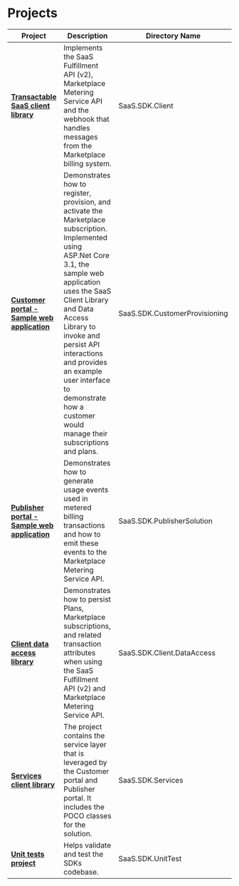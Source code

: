 # Projects

| Project | Description | Directory Name |
| --- | --- | --- |
| **[Transactable SaaS client library](./src/SaaS.SDK.Client)** | Implements the SaaS Fulfillment API (v2), Marketplace Metering Service API and the webhook that handles messages from the Marketplace billing system. |SaaS.SDK.Client|
| **[Customer portal - Sample web application](./src/SaaS.SDK.CustomerProvisioning)** | Demonstrates how to register, provision, and activate the Marketplace subscription. Implemented using ASP.Net Core 3.1, the sample web application uses the SaaS Client Library and Data Access Library to invoke and persist API interactions and provides an example user interface to demonstrate how a customer would manage their subscriptions and plans. |SaaS.SDK.CustomerProvisioning|
| **[Publisher portal - Sample web application](./src/SaaS.SDK.PublisherSolution)** | Demonstrates how to generate usage events used in metered billing transactions and how to emit these events to the Marketplace Metering Service API. |SaaS.SDK.PublisherSolution|
| **[Client data access library](./src/SaaS.SDK.Client.DataAccess)** | Demonstrates how to persist Plans, Marketplace subscriptions, and related transaction attributes when using the SaaS Fulfillment API (v2) and Marketplace Metering Service API. |SaaS.SDK.Client.DataAccess |
| **[Services client library](./src/SaaS.SDK.Services)** | The project contains the service layer that is leveraged by the Customer portal and Publisher portal. It includes the POCO classes for the solution. |SaaS.SDK.Services |
| **[Unit tests project](./src/SaaS.SDK.UnitTest)** | Helps validate and test the SDKs codebase. | SaaS.SDK.UnitTest |
